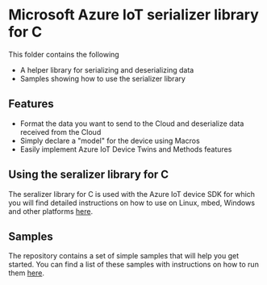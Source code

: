 # Microsoft Azure IoT serializer library for C

This folder contains the following 
* A helper library for serializing and deserializing data
* Samples showing how to use the serializer library

## Features
* Format the data you want to send to the Cloud and deserialize data received from the Cloud
* Simply declare a "model" for the device using Macros
* Easily implement Azure IoT Device Twins and Methods features

## Using the seralizer library for C

The seralizer library for C is used with the Azure IoT device SDK for which you will find detailed instructions on how to use on Linux, mbed, Windows and other platforms [here][device-sdk].

## Samples

The repository contains a set of simple samples that will help you get started.
You can find a list of these samples with instructions on how to run them [here][samples]. 


[devbox_setup]: ../doc/devbox_setup.md
[samples]: ./samples/
[device-sdk]: ../iothub_client/